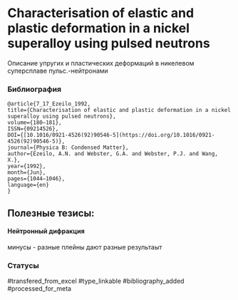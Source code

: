 # Characterisation of elastic and plastic deformation in a nickel superalloy using pulsed neutrons

Описание упругих и пластических деформаций в никелевом суперсплаве пульс.-нейтронами

### Библиография
```
@article{7_17_Ezeilo_1992,
title={Characterisation of elastic and plastic deformation in a nickel superalloy using pulsed neutrons},
volume={180–181},
ISSN={09214526},
DOI={[10.1016/0921-4526(92)90546-5](https://doi.org/10.1016/0921-4526(92)90546-5)},
journal={Physica B: Condensed Matter},
author={Ezeilo, A.N. and Webster, G.A. and Webster, P.J. and Wang, X.},
year={1992},
month={Jun},
pages={1044–1046},
language={en}
}
```

## Полезные тезисы:

#### Нейтронный дифракция
минусы - разные плейны дают разные результаыт

### Статусы
#transfered_from_excel 
#type_linkable 
#bibliography_added
#processed_for_meta
